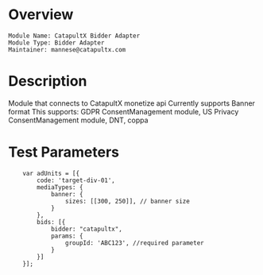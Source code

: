# Overview

```
Module Name: CatapultX Bidder Adapter
Module Type: Bidder Adapter
Maintainer: mannese@catapultx.com
```

# Description

Module that connects to CatapultX monetize api
Currently supports Banner format
This supports: GDPR ConsentManagement module, US Privacy ConsentManagement module, DNT, coppa

# Test Parameters

```
    var adUnits = [{
        code: 'target-div-01',
        mediaTypes: {
            banner: {
                sizes: [[300, 250]], // banner size
            }
        },
        bids: [{
            bidder: "catapultx",
            params: {
                groupId: 'ABC123', //required parameter
            }
        }]
    }];
```
